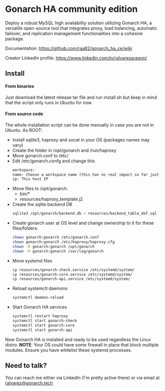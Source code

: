 # Gonarch HA community edition

Deploy a robust MySQL high availability solution utilizing Gonarch HA, a versatile open-source tool that integrates proxy, load balancing, automatic failover, and replication management functionalities into a cohesive package.

Documentation: https://github.com/raa82/gonarch_ha_ce/wiki

Creator LinkedIn profile: https://www.linkedin.com/in/ralvarezaragon/ 

## Install

#### From binaries
Just download the latest release tar file and run install.sh but keep in mind that the script only runs in Ubuntu for now.

#### From source code
The whole installation script can be done manually in case you are not in Ubuntu. As ROOT:

* Install sqlite3, haproxy and socat in your OS (packages names may vary)
* Create the folder in /opt/gonarch and /run/haproxy
* Move gonarch.conf to /etc/
* Edit /etc/gonarch.confg and change this
  ```bash
  workspace:
  name: Choose a workspace name (this has no real impact so far just pick up anything you want)
  ip: This host IP
  ```
* Move files to /opt/gonarch:
  - bin/*
  - resources/haproxy_template.j2
* Create the sqlite backend DB
  ```bash
  sqlite3 /opt/gonarch/backend.db < resources/backend_table_def.sql
  ```
* Create gonarch user at OS level and change ownership to it for these files/folders:
  ```bash
  chown gonarch:gonarch /etc/gonarch.conf
  chown gonarch:gonarch /etc/haproxy/haproxy.cfg
  chown -R gonarch:gonarch /opt/gonarch
  chown -R gonarch:gonarch /var/log/gonarch
  ```
* Move systemd files
  ```bash
  cp resources/gonarch-check.service /etc/systemd/system/
  cp resources/gonarch-core.service /etc/systemd/system/
  cp resources/gonarch-api.service /etc/systemd/system/
  ```
* Reload systemctl daemons
  ```bash
  systemctl daemon-reload
  ```
* Start Gonarch HA services
  ```bash
  systemctl restart haproxy
  systemctl start gonarch-check
  systemctl start gonarch-core
  systemctl start gonarch-api
  ```
Now Gonarch HA is installed and ready to be used regardless the Linux distro.
**NOTE**: Your OS could have some firewall in place that block multiple modules. Ensure you have whitelist these systemd processes.

## Need to talk?
You can reach me either via LinkedIn (I'm pretty active there) or via email at ralvarez@gonarch.tech
